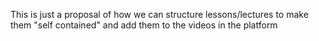 This is just a proposal of how we can structure lessons/lectures to make them "self contained" and add them to the videos in the platform